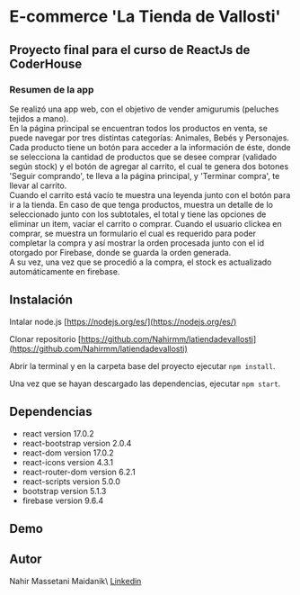 # E-commerce 'La Tienda de Vallosti' 

## Proyecto final para el curso de ReactJs de CoderHouse

### Resumen de la app

Se realizó una app web, con el objetivo de vender amigurumis (peluches tejidos a mano).\
En la página principal se encuentran todos los productos en venta, se puede navegar por tres distintas categorías: Animales, Bebés y Personajes.\
Cada producto tiene un botón para acceder a la información de éste, donde se selecciona la cantidad de productos que se desee comprar (validado según stock) y el botón de agregar al carrito, el cual te genera dos botones 'Seguir comprando', te lleva a la página principal, y 'Terminar compra', te llevar al carrito.\
Cuando el carrito está vacío te muestra una leyenda junto con el botón para ir a la tienda. En caso de que tenga productos, muestra un detalle de lo seleccionado junto con los subtotales, el total y tiene las opciones de eliminar un item, vaciar el carrito o comprar. Cuando el usuario clickea en comprar, se muestra un formulario el cual es requerido para poder completar la compra y así mostrar la orden procesada junto con el id otorgado por Firebase, donde se guarda la orden generada.\
A su vez, una vez que se procedió a la compra, el stock es actualizado automáticamente en firebase.

## Instalación

Intalar node.js [https://nodejs.org/es/](https://nodejs.org/es/)

Clonar repositorio [https://github.com/Nahirmm/latiendadevallosti](https://github.com/Nahirmm/latiendadevallosti)

Abrir la terminal y en la carpeta base del proyecto ejecutar `npm install`.

Una vez que se hayan descargado las dependencias, ejecutar `npm start`.

## Dependencias

* react version 17.0.2
* react-bootstrap version 2.0.4
* react-dom version 17.0.2
* react-icons version 4.3.1
* react-router-dom version 6.2.1
* react-scripts version 5.0.0
* bootstrap version 5.1.3
* firebase version 9.6.4

## Demo



## Autor

Nahir Massetani Maidanik\ [Linkedin](https://www.linkedin.com/in/nahir-massetani-maidanik-75441321a/)


